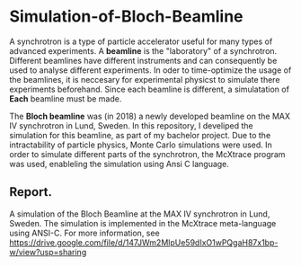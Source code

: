 # Simulation-of-Bloch-Beamline

A synchrotron is a type of particle accelerator useful for many types of advanced experiments. A **beamline** is the "laboratory" of a synchrotron. Different beamlines have different instruments and can consequently be used to analyse different experiments. In oder to time-optimize the usage of the beamlines, it is neccesary for experimental physicst to simulate there experiments beforehand. Since each beamline is different, a simulatation of **Each** beamline must be made.

The **Bloch beamline** was (in 2018) a newly developed beamline on the MAX IV synchrotron in Lund, Sweden. In this repository, I develiped the simulation for this beamline, as part of my bachelor project. Due to the intractability of particle physics, Monte Carlo simulations were used. In order to simulate different parts of the synchrotron, the McXtrace program was used, enableling the simulation using Ansi C language. 



## Report.

A simulation of the Bloch Beamline at the MAX IV synchrotron in Lund, Sweden. The simulation is implemented in the McXtrace meta-language using ANSI-C. For more information, see https://drive.google.com/file/d/147JWm2MlpUe59dIxO1wPQgaH87x1bp-w/view?usp=sharing

